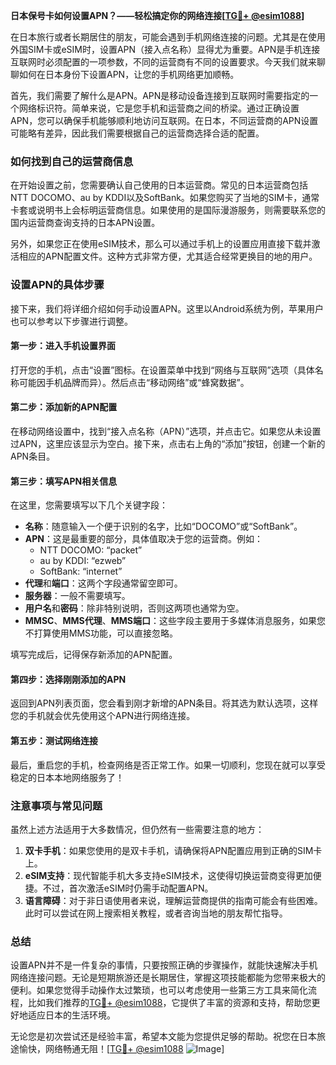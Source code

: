 **日本保号卡如何设置APN？——轻松搞定你的网络连接[[TG💪+ @esim1088](https://t.me/s/esim1088)]**

在日本旅行或者长期居住的朋友，可能会遇到手机网络连接的问题。尤其是在使用外国SIM卡或eSIM时，设置APN（接入点名称）显得尤为重要。APN是手机连接互联网时必须配置的一项参数，不同的运营商有不同的设置要求。今天我们就来聊聊如何在日本身份下设置APN，让您的手机网络更加顺畅。

首先，我们需要了解什么是APN。APN是移动设备连接到互联网时需要指定的一个网络标识符。简单来说，它是您手机和运营商之间的桥梁。通过正确设置APN，您可以确保手机能够顺利地访问互联网。在日本，不同运营商的APN设置可能略有差异，因此我们需要根据自己的运营商选择合适的配置。

### 如何找到自己的运营商信息

在开始设置之前，您需要确认自己使用的日本运营商。常见的日本运营商包括NTT DOCOMO、au by KDDI以及SoftBank。如果您购买了当地的SIM卡，通常卡套或说明书上会标明运营商信息。如果使用的是国际漫游服务，则需要联系您的国内运营商查询支持的日本APN设置。

另外，如果您正在使用eSIM技术，那么可以通过手机上的设置应用直接下载并激活相应的APN配置文件。这种方式非常方便，尤其适合经常更换目的地的用户。

### 设置APN的具体步骤

接下来，我们将详细介绍如何手动设置APN。这里以Android系统为例，苹果用户也可以参考以下步骤进行调整。

#### 第一步：进入手机设置界面

打开您的手机，点击“设置”图标。在设置菜单中找到“网络与互联网”选项（具体名称可能因手机品牌而异）。然后点击“移动网络”或“蜂窝数据”。

#### 第二步：添加新的APN配置

在移动网络设置中，找到“接入点名称（APN）”选项，并点击它。如果您从未设置过APN，这里应该显示为空白。接下来，点击右上角的“添加”按钮，创建一个新的APN条目。

#### 第三步：填写APN相关信息

在这里，您需要填写以下几个关键字段：

- **名称**：随意输入一个便于识别的名字，比如“DOCOMO”或“SoftBank”。
- **APN**：这是最重要的部分，具体值取决于您的运营商。例如：
  - NTT DOCOMO: “packet”
  - au by KDDI: “ezweb”
  - SoftBank: “internet”
- **代理**和**端口**：这两个字段通常留空即可。
- **服务器**：一般不需要填写。
- **用户名**和**密码**：除非特别说明，否则这两项也通常为空。
- **MMSC**、**MMS代理**、**MMS端口**：这些字段主要用于多媒体消息服务，如果您不打算使用MMS功能，可以直接忽略。

填写完成后，记得保存新添加的APN配置。

#### 第四步：选择刚刚添加的APN

返回到APN列表页面，您会看到刚才新增的APN条目。将其选为默认选项，这样您的手机就会优先使用这个APN进行网络连接。

#### 第五步：测试网络连接

最后，重启您的手机，检查网络是否正常工作。如果一切顺利，您现在就可以享受稳定的日本本地网络服务了！

### 注意事项与常见问题

虽然上述方法适用于大多数情况，但仍然有一些需要注意的地方：

1. **双卡手机**：如果您使用的是双卡手机，请确保将APN配置应用到正确的SIM卡上。
2. **eSIM支持**：现代智能手机大多支持eSIM技术，这使得切换运营商变得更加便捷。不过，首次激活eSIM时仍需手动配置APN。
3. **语言障碍**：对于非日语使用者来说，理解运营商提供的指南可能会有些困难。此时可以尝试在网上搜索相关教程，或者咨询当地的朋友帮忙指导。

### 总结

设置APN并不是一件复杂的事情，只要按照正确的步骤操作，就能快速解决手机网络连接问题。无论是短期旅游还是长期居住，掌握这项技能都能为您带来极大的便利。如果您觉得手动操作太过繁琐，也可以考虑使用一些第三方工具来简化流程，比如我们推荐的[TG💪+ @esim1088](https://t.me/s/esim1088)，它提供了丰富的资源和支持，帮助您更好地适应日本的生活环境。

无论您是初次尝试还是经验丰富，希望本文能为您提供足够的帮助。祝您在日本旅途愉快，网络畅通无阻！[[TG💪+ @esim1088](https://t.me/s/esim1088) ![Image](https://i.postimg.cc/4NQfJmqS/Snipaste-2025-05-13-00-14-12.png)]
